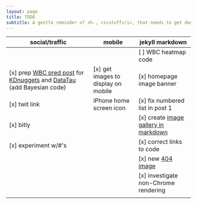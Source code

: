 ```yaml
---
layout: page
title: TODO
subtitle: A gentle reminder of sh-, <i>stuff</i>, that needs to get done
---
```



|social/traffic|mobile|jekyll markdown|
|----|-----|----------|
|||[ ] WBC heatmap code|
|[x] prep [WBC pred post]( /2016-05-01-wbc-omg) for [KDnuggets][KD] and [DataTau][DT] (add Bayesian code)|[x] get images to display on mobile|[x] homepage image banner|
|[x] twit link|iPhone home screen icon|[x] fix numbered list in post 1|
|[x] bitly||[x] create <a href="http://stackoverflow.com/questions/29036378/jekyll-dealing-with-images-in-markdown" target="_blank">image gallery in markdown|
|[x] experiment w/#'s||[x] correct links to code|
|||[x] new <a href="https://commons.m.wikimedia.org/w/index.php?search=Empty+beer#/media/File%3AONE_EXAMPLE_OF_WALL_CONSTRUCTION_IN_EXPERIMENTAL_HOUSING_USING_EMPTY_STEEL_BEER_AND_SOFT_DRINK_CANS_NEAR_TAOS%2C_NEW..._-_NARA_-_556630.tif" target="_blank">404 image</a>|
|||[x] investigate non-Chrome rendering|
||||


[KD]: http://www.kdnuggets.com/
[DT]: http://www.datatau.com/
